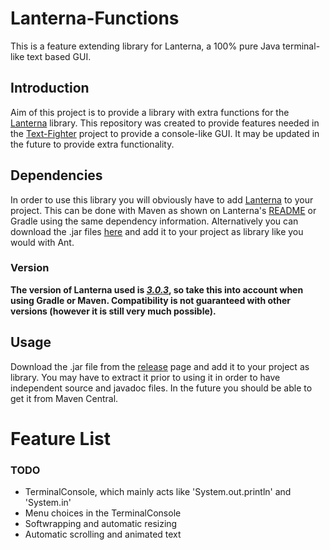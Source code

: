 # Lanterna-Functions
This is a feature extending library for Lanterna, a 100% pure Java terminal-like text based GUI.
## Introduction
Aim of this project is to provide a library with extra functions for the [Lanterna](https://github.com/mabe02/lanterna) library. This repository was created to provide features needed in the [Text-Fighter](https://github.com/hhaslam11/Text-Fighter/graphs/contributors) project to provide a console-like GUI. It may be updated in the future to provide extra functionality.
## Dependencies
In order to use this library you will obviously have to add [Lanterna](https://github.com/mabe02/lanterna) to your project. This can be done with Maven as shown on Lanterna's [README](https://github.com/mabe02/lanterna/blob/master/README.md) or Gradle using the same dependency information. Alternatively you can download the .jar files [here](https://repo1.maven.org/maven2/com/googlecode/lanterna/lanterna/3.0.3/lanterna-3.0.3.jar) and add it to your project as library like you would with Ant.
### Version
**The version of Lanterna used is _[3.0.3](https://mvnrepository.com/artifact/com.googlecode.lanterna/lanterna/3.0.3)_, so take this into account when using Gradle or Maven. Compatibility is not guaranteed with other versions (however it is still very much possible).**
## Usage
Download the .jar file from the [release](https://github.com/TimerErTim/Lanterna-Functions/releases) page and add it to your project as library. You may have to extract it prior to using it in order to have independent source and javadoc files. In the future you should be able to get it from Maven Central.
# Feature List
### TODO
- TerminalConsole, which mainly acts like 'System.out.println' and 'System.in'
- Menu choices in the TerminalConsole
- Softwrapping and automatic resizing
- Automatic scrolling and animated text
